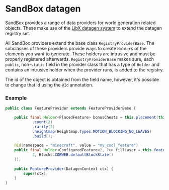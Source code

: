 # SandBox datagen

SandBox provides a range of data providers for world generation related objects.
These make use of the [LibX datagen system](../datagen/index.md) to extend the datagen registry set.

All SandBox providers extend the base class `RegistryProviderBase`.
The subclasses of these providers provide ways to create `Holder`s of the elements you want to generate.
These holders are intrusive and must be properly registered afterwards.
`RegistryProviderBase` makes sure, each `public`, non-`static` field in the provider class that has a type of `Holder` and contains an intrusive holder when the provider runs, is added to the registry.

The id of the object is obtained from the field name, however, it's possible to change that id using the `@Id` annotation.

### Example

```java
public class FeatureProvider extends FeatureProviderBase {

    public final Holder<PlacedFeature> bonusChests = this.placement(this.holder(MiscOverworldFeatures.BONUS_CHEST))
            .count(2)
            .rarity(3)
            .heightmap(Heightmap.Types.MOTION_BLOCKING_NO_LEAVES)
            .build();
    
    @Id(namespace = "minecraft", value = "my_cool_feature")
    public final Holder<ConfiguredFeature<?, ?>> fillLayer = this.feature(Feature.FILL_LAYER, new LayerConfiguration(
            3, Blocks.COBWEB.defaultBlockState()
    ));
    
    public FeatureProvider(DatagenContext ctx) {
        super(ctx);
    }
}
```
